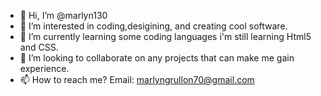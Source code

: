 - 👋 Hi, I’m @marlyn130
- 👀 I’m interested in coding,desigining, and creating cool software.
- 🌱 I’m currently learning some coding languages i'm still learning Html5 and CSS.
- 💞️ I’m looking to collaborate on any projects that can make me gain experience.
- 📫 How to reach me? Email: marlyngrullon70@gmail.com

<!---
marlyn130/marlyn130 is a ✨ special ✨ repository because its `README.md` (this file) appears on your GitHub profile.
You can click the Preview link to take a look at your changes.
--->
